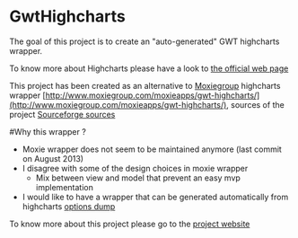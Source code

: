 GwtHighcharts
=============

The goal of this project is to create an "auto-generated" GWT highcharts wrapper.

To know more about Highcharts please have a look to [the official web page](http://www.highcharts.com/products/highcharts)

This project has been created as an alternative to [Moxiegroup](http://www.moxiegroup.com/) highcharts wrapper [http://www.moxiegroup.com/moxieapps/gwt-highcharts/](http://www.moxiegroup.com/moxieapps/gwt-highcharts/), sources of the project [Sourceforge sources](http://sourceforge.net/projects/gwt-highcharts/) 

#Why this wrapper ?

* Moxie wrapper does not seem to be maintained anymore (last commit on August 2013)
* I disagree with some of the design choices in moxie wrapper
  * Mix between view and model that prevent an easy mvp implementation
* I would like to have a wrapper that can be generated automatically from highcharts [options dump](http://api.highcharts.com/highcharts/option/dump.json)

To know more about this project please go to the [project website](https://gwthighcharts.github.io/)
